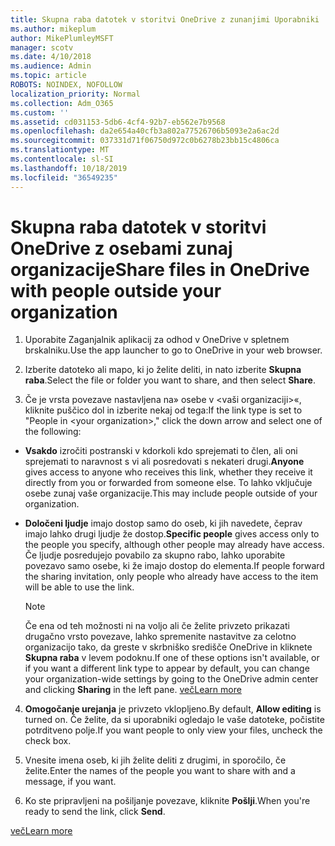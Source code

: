 ```yaml
---
title: Skupna raba datotek v storitvi OneDrive z zunanjimi Uporabniki
ms.author: mikeplum
author: MikePlumleyMSFT
manager: scotv
ms.date: 4/10/2018
ms.audience: Admin
ms.topic: article
ROBOTS: NOINDEX, NOFOLLOW
localization_priority: Normal
ms.collection: Adm_O365
ms.custom: ''
ms.assetid: cd031153-5db6-4cf4-92b7-eb562e7b9568
ms.openlocfilehash: da2e654a40cfb3a802a77526706b5093e2a6ac2d
ms.sourcegitcommit: 037331d71f06750d972c0b6278b23bb15c4806ca
ms.translationtype: MT
ms.contentlocale: sl-SI
ms.lasthandoff: 10/18/2019
ms.locfileid: "36549235"
---
```

# <a name="share-files-in-onedrive-with-people-outside-your-organization"></a><span data-ttu-id="209c7-102">Skupna raba datotek v storitvi OneDrive z osebami zunaj organizacije</span><span class="sxs-lookup"><span data-stu-id="209c7-102">Share files in OneDrive with people outside your organization</span></span>

1. <span data-ttu-id="209c7-103">Uporabite Zaganjalnik aplikacij za odhod v OneDrive v spletnem brskalniku.</span><span class="sxs-lookup"><span data-stu-id="209c7-103">Use the app launcher to go to OneDrive in your web browser.</span></span> 
    
2. <span data-ttu-id="209c7-104">Izberite datoteko ali mapo, ki jo želite deliti, in nato izberite **Skupna raba**.</span><span class="sxs-lookup"><span data-stu-id="209c7-104">Select the file or folder you want to share, and then select **Share**.</span></span> 
    
3. <span data-ttu-id="209c7-105">Če je vrsta povezave nastavljena na» osebe v \<vaši organizaciji\>«, kliknite puščico dol in izberite nekaj od tega:</span><span class="sxs-lookup"><span data-stu-id="209c7-105">If the link type is set to "People in \<your organization\>," click the down arrow and select one of the following:</span></span> 
    
  - <span data-ttu-id="209c7-106">**Vsakdo** izročiti postranski v kdorkoli kdo sprejemati to člen, ali oni sprejemati to naravnost s vi ali posredovati s nekateri drugi.</span><span class="sxs-lookup"><span data-stu-id="209c7-106">**Anyone** gives access to anyone who receives this link, whether they receive it directly from you or forwarded from someone else.</span></span> <span data-ttu-id="209c7-107">To lahko vključuje osebe zunaj vaše organizacije.</span><span class="sxs-lookup"><span data-stu-id="209c7-107">This may include people outside of your organization.</span></span> 
    
  - <span data-ttu-id="209c7-108">**Določeni ljudje** imajo dostop samo do oseb, ki jih navedete, čeprav imajo lahko drugi ljudje že dostop.</span><span class="sxs-lookup"><span data-stu-id="209c7-108">**Specific people** gives access only to the people you specify, although other people may already have access.</span></span> <span data-ttu-id="209c7-109">Če ljudje posredujejo povabilo za skupno rabo, lahko uporabite povezavo samo osebe, ki že imajo dostop do elementa.</span><span class="sxs-lookup"><span data-stu-id="209c7-109">If people forward the sharing invitation, only people who already have access to the item will be able to use the link.</span></span> 
    
    > [!NOTE]
    > <span data-ttu-id="209c7-110">Če ena od teh možnosti ni na voljo ali če želite privzeto prikazati drugačno vrsto povezave, lahko spremenite nastavitve za celotno organizacijo tako, da greste v skrbniško središče OneDrive in kliknete **Skupna raba** v levem podoknu.</span><span class="sxs-lookup"><span data-stu-id="209c7-110">If one of these options isn't available, or if you want a different link type to appear by default, you can change your organization-wide settings by going to the OneDrive admin center and clicking **Sharing** in the left pane.</span></span> [<span data-ttu-id="209c7-111">več</span><span class="sxs-lookup"><span data-stu-id="209c7-111">Learn more</span></span>](https://go.microsoft.com/fwlink/?linkid=871961)
  
4. <span data-ttu-id="209c7-112">**Omogočanje urejanja** je privzeto vklopljeno.</span><span class="sxs-lookup"><span data-stu-id="209c7-112">By default, **Allow editing** is turned on.</span></span> <span data-ttu-id="209c7-113">Če želite, da si uporabniki ogledajo le vaše datoteke, počistite potrditveno polje.</span><span class="sxs-lookup"><span data-stu-id="209c7-113">If you want people to only view your files, uncheck the check box.</span></span> 
    
5. <span data-ttu-id="209c7-114">Vnesite imena oseb, ki jih želite deliti z drugimi, in sporočilo, če želite.</span><span class="sxs-lookup"><span data-stu-id="209c7-114">Enter the names of the people you want to share with and a message, if you want.</span></span>
    
6. <span data-ttu-id="209c7-115">Ko ste pripravljeni na pošiljanje povezave, kliknite **Pošlji**.</span><span class="sxs-lookup"><span data-stu-id="209c7-115">When you're ready to send the link, click **Send**.</span></span> 
    
[<span data-ttu-id="209c7-116">več</span><span class="sxs-lookup"><span data-stu-id="209c7-116">Learn more</span></span>](https://go.microsoft.com/fwlink/?linkid=871861)
  

